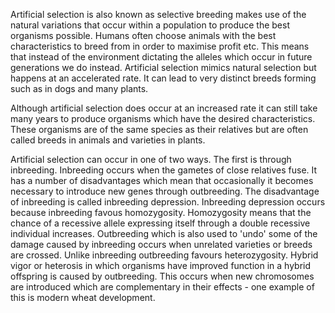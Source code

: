 Artificial selection is also known as selective breeding makes use of the natural variations that occur within a population to produce the best organisms possible. Humans often choose animals with the best characteristics to breed from in order to maximise profit etc. This means that instead of the environment dictating the alleles which occur in future generations we do instead. Artificial selection mimics natural selection but happens at an accelerated rate. It can lead to very distinct breeds forming such as in dogs and many plants.

Although artificial selection does occur at an increased rate it can still take many years to produce organisms which have the desired characteristics. These organisms are of the same species as their relatives but are often called breeds in animals and varieties in plants.

Artificial selection can occur in one of two ways. The first is through inbreeding. Inbreeding occurs when the gametes of close relatives fuse. It has a number of disadvantages which mean that occasionally it becomes necessary to introduce new genes through outbreeding. The disadvantage of inbreeding is called inbreeding depression. Inbreeding depression occurs because inbreeding favous homozygosity. Homozygosity means that the chance of a recessive allele expressing itself through a double recessive individual increases. Outbreeding which is also used to 'undo' some of the damage caused by inbreeding occurs when unrelated varieties or breeds are crossed. Unlike inbreeding outbreeding favours heterozygosity. Hybrid vigor or heterosis in which organisms have improved function in a hybrid offspring is caused by outbreeding. This occurs when new chromosomes are introduced which are complementary in their effects - one example of this is modern wheat development.